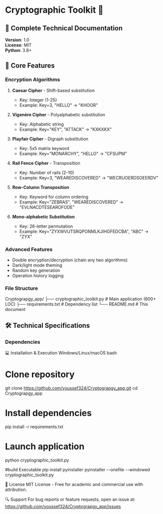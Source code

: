 # Cryptographic Toolkit 🔐

## 📜 Complete Technical Documentation
**Version**: 1.0  
**License**: MIT  
**Python**: 3.8+  

## 🧩 Core Features
### Encryption Algorithms
1. **Caesar Cipher** - Shift-based substitution
   - Key: Integer (1-25)
   - Example: Key=3, "HELLO" → "KHOOR"

2. **Vigenère Cipher** - Polyalphabetic substitution
   - Key: Alphabetic string
   - Example: Key="KEY", "ATTACK" → "KXKXKX"

3. **Playfair Cipher** - Digraph substitution
   - Key: 5x5 matrix keyword
   - Example: Key="MONARCHY", "HELLO" → "CFSUPM"

4. **Rail Fence Cipher** - Transposition
   - Key: Number of rails (2-10)
   - Example: Key=3, "WEAREDISCOVERED" → "WECRUOERDSOEERDV"

5. **Row-Column Transposition**
   - Key: Keyword for column ordering
   - Example: Key="ZEBRAS", "WEAREDISCOVERED" → "EVLNACDTESEAROFODE"

6. **Mono-alphabetic Substitution**
   - Key: 26-letter permutation
   - Example: Key="ZYXWVUTSRQPONMLKJIHGFEDCBA", "ABC" → "ZYX"

### Advanced Features
- Double encryption/decryption (chain any two algorithms)
- Dark/light mode theming
- Random key generation
- Operation history logging

### File Structure
Cryptograpgy_app/
├── cryptographic_toolkit.py  # Main application (600+ LOC)
├── requirements.txt          # Dependency list
└── README.md                # This document
## 🛠️ Technical Specifications
### Dependencies


💻 Installation & Execution
Windows/Linux/macOS
bash
# Clone repository
git clone https://github.com/youssef324/Cryptograpgy_app.git
cd Cryptograpgy_app

# Install dependencies
pip install -r requirements.txt

# Launch application
python cryptographic_toolkit.py

#build Executable
pip install pyinstaller
pyinstaller --onefile --windowed cryptographic_toolkit.py

📄 License
MIT License - Free for academic and commercial use with attribution.

🔍 Support
For bug reports or feature requests, open an issue at:
https://github.com/youssef324/Cryptograpgy_app/issues


